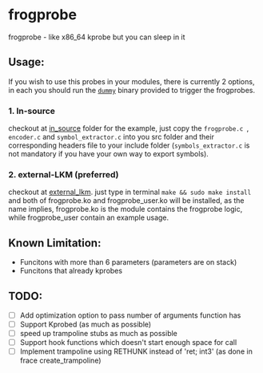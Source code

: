 # frogprobe
frogprobe - like x86_64 kprobe but you can sleep in it


## Usage:
If you wish to use this probes in your modules, there is currently 2 options, in each you should run the [`dummy`](example/dummy) binary provided to trigger the frogprobes.
### 1. In-source
checkout at [in_source](example/in_source) folder for the example, just copy the `frogprobe.c `, `encoder.c` and `symbol_extractor.c` into you src folder and their corresponding headers file to your include folder (`symbols_extractor.c` is not mandatory if you have your own way to export symbols).
### 2. external-LKM (preferred)
checkout at [external_lkm](example/external_lkm). just type in terminal `make && sudo make install` and both of frogprobe.ko and frogprobe_user.ko will be installed, as the name implies, frogprobe.ko is the module contains the frogprobe logic, while frogprobe_user contain an example usage.


## Known Limitation:
- Funcitons with more than 6 parameters (parameters are on stack)
- Funcitons that already kprobes


## TODO:
- [ ] Add optimization option to pass number of arguments function has
- [ ] Support Kprobed (as much as possible)
- [ ] speed up trampoline stubs as much as possible
- [ ] Support hook functions which doesn't start enough space for call
- [ ] Implement trampoline using RETHUNK instead of 'ret; int3' (as done in frace create_trampoline)
